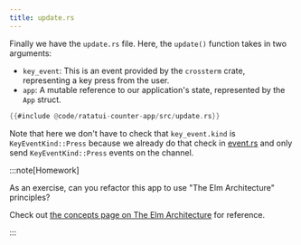 ```yaml
---
title: update.rs
---
```


Finally we have the `update.rs` file. Here, the `update()` function takes in two arguments:

- `key_event`: This is an event provided by the `crossterm` crate, representing a key press from the
  user.
- `app`: A mutable reference to our application's state, represented by the `App` struct.

```rust
{{#include @code/ratatui-counter-app/src/update.rs}}
```

Note that here we don't have to check that `key_event.kind` is `KeyEventKind::Press` because we
already do that check in [event.rs](./event.md) and only send `KeyEventKind::Press` events on the
channel.

:::note[Homework]

As an exercise, can you refactor this app to use "The Elm Architecture" principles?

Check out [the concepts page on The Elm Architecture](./../../concepts/the-elm-architecture.md) for
reference.

:::
